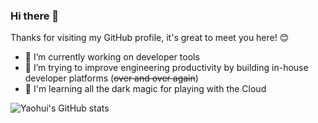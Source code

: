 ### Hi there 👋

Thanks for visiting my GitHub profile, it's great to meet you here! 😊

- 🔭 I’m currently working on developer tools
- 🌱 I’m trying to improve engineering productivity by building in-house developer platforms (<s>over and over again</s>)
- 💬 I'm learning all the dark magic for playing with the Cloud

![Yaohui's GitHub stats](https://github-readme-stats.vercel.app/api?username=yaohui-wyh&show_icons=true)
